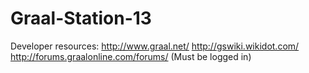 # Graal-Station-13

Developer resources:
http://www.graal.net/
http://gswiki.wikidot.com/
http://forums.graalonline.com/forums/ (Must be logged in)
